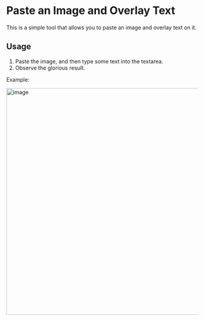 # Paste an Image and Overlay Text

This is a simple tool that allows you to paste an image and overlay text on it.

## Usage

1. Paste the image, and then type some text into the textarea.
2. Observe the glorious result.

Example: 

<img width="595" alt="image" src="https://github.com/orlenko/imagetext/assets/27573/3c7a5c69-b8e0-402a-a7bb-2b73835ce62c">
